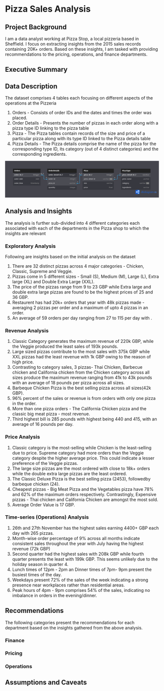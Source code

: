 # Pizza Sales Analysis

## Project Background

I am a data analyst working at Pizza Stop, a local pizzeria based in Sheffield. I focus on extracting insights from the 2015 sales records containing 20K+ orders. Based on these insights, I am tasked with providing recommendations to the pricing, operations, and finance departments.


## Executive Summary


## Data Description

The dataset comprises 4 tables each focusing on different aspects of the operations at the Pizzeria

1. Orders - Consists of order IDs and the dates and times the order was placed.
2. Order Details - Presents the number of pizzas in each order along with a pizza type ID linking to the pizza table
3. Pizza - The Pizza tables contain records of the size and price of a particular pizza along with its type ID linked to the Pizza details table
4. Pizza Details - The Pizza details comprise the name of the pizza for the corresponding type ID, its category (out of 4 distinct categories) and the corresponding ingredients.

![Pizza Stop Schema](https://github.com/Sharath-Devanand/PizzaProject/blob/master/PizzaProject_schema.png?raw=true)


## Analysis and Insights

The analysis is further sub-divided into 4 different categories each associated with each of the departments in the Pizza shop to which the insights are relevant

### Exploratory Analysis

Following are insights based on the initial analysis on the dataset

1. There are 32 distinct pizzas across 4 major categories - Chicken, Classic, Supreme and Veggie.
2. Pizzas come in 5 different sizes - Small (S), Medium (M), Large (L), Extra large (XL) and Double Extra Large (XXL).
3. The price of the pizzas range from 9 to 23 GBP while Extra large and double extra large pizzas are found to be the highest prices of 25 and 36 GBP.
4. Restaurent has had 20k+ orders that year with 48k pizzas made - averaging 2 pizzas per order and a maximum of upto 4 pizzas in an order.
5. An average of 59 orders per day ranging from 27 to 115 per day with .


### Revenue Analysis

1. Classic Category generates the maximum revenue of 220k GBP, while the Veggie produced the least sales of 193k pounds.
2. Large sized pizzas contribute to the most sales with 375k GBP while XXL pizzas had the least revenue with 1k GBP owing to the reason of high price.
3. Contrasting to category sales, 3 pizzas- Thai Chicken, Barbecue chicken and California chicken from the Chicken category across all sizes produce the maximum revenue ranging from 41k to 43k pounds with an average of 18 pounds per pizza across all sizes.
4. Barbeque Chicken Pizza is the best selling pizza across all sizes(42k GBP).
5. 96% percent of the sales or revenue is from orders with only one pizza in the order.
6. More than one pizza orders - The California Chicken pizza and the classic big meat pizza - most revenue.
7. Third highest bill is 285 pounds with highest being 440 and 415, with an average of 16 pounds per day.


### Price Analysis

1. Classic category is the most-selling while Chicken is the least-selling due to price. Supreme category had more orders than the Veggie category despite the higher average price. This could indicate a lesser preference of the Veggie pizzas.
2. The large size pizzas are the most ordered with close to 18k+ orders while the double extra large pizzas are the least ordered.
3. The Classic Deluxe Pizza is the best selling pizza (2453), followedby barbeque chicken (24).
4. Cheapest pizzas - Big Meat Pizza and the Vegetables pizza have 78% and 62% of the maximum orders respectively. Contrastingly, Expensive pizzas - Thai chicken and California Chicken are amongst the most sold.
5. Average Order Value is 17 GBP. 

### Time-series (Operations) Analysis

1. 26th and 27th November has the highest sales earning 4400+ GBP each day with 265 pizzas.
2. Month-wise order percentage of 9% across all months indicate consistent sales throughout the year with July having the highest revenue (72k GBP)
3. Second quarter had the highest sales with 208k GBP while fourth quarter presents the least with 199k GBP. This seems unlikely due to the holiday season in quarter 4.
4. Lunch times of 12pm - 2pm an Dinner times of 7pm- 9pm present the busiest times of the day.
5. Weekdays present 72% of the sales of the week indicating a strong presence near workplaces rather than residential areas.
6. Peak hours of 4pm - 9pm comprises 54% of the sales, indicating no imbalance in orders in the evening/dinner.

## Recommendations

The following categories present the recommendations for each department based on the insights gathered from the above analysis.

### Finance



### Pricing


### Operations


## Assumptions and Caveats


